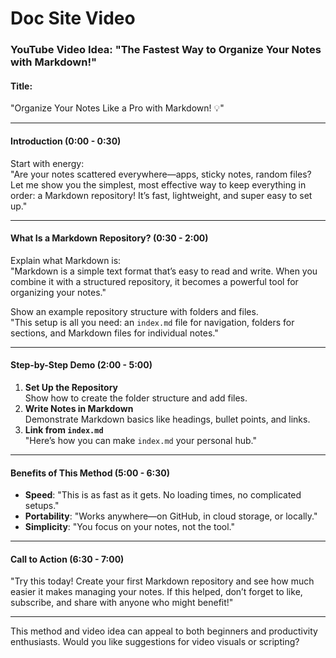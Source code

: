 # Doc Site Video

### YouTube Video Idea: "The Fastest Way to Organize Your Notes with Markdown!"

#### Title:

"Organize Your Notes Like a Pro with Markdown! 💡"

---

#### Introduction (0:00 - 0:30)

Start with energy:  
"Are your notes scattered everywhere—apps, sticky notes, random files? Let me show you the simplest, most effective way to keep everything in order: a Markdown repository! It’s fast, lightweight, and super easy to set up."

---

#### What Is a Markdown Repository? (0:30 - 2:00)

Explain what Markdown is:  
"Markdown is a simple text format that’s easy to read and write. When you combine it with a structured repository, it becomes a powerful tool for organizing your notes."

Show an example repository structure with folders and files.  
"This setup is all you need: an `index.md` file for navigation, folders for sections, and Markdown files for individual notes."

---

#### Step-by-Step Demo (2:00 - 5:00)

1. **Set Up the Repository**  
   Show how to create the folder structure and add files.
2. **Write Notes in Markdown**  
   Demonstrate Markdown basics like headings, bullet points, and links.
3. **Link from `index.md`**  
   "Here’s how you can make `index.md` your personal hub."

---

#### Benefits of This Method (5:00 - 6:30)

-   **Speed**: "This is as fast as it gets. No loading times, no complicated setups."
-   **Portability**: "Works anywhere—on GitHub, in cloud storage, or locally."
-   **Simplicity**: "You focus on your notes, not the tool."

---

#### Call to Action (6:30 - 7:00)

"Try this today! Create your first Markdown repository and see how much easier it makes managing your notes. If this helped, don’t forget to like, subscribe, and share with anyone who might benefit!"

---

This method and video idea can appeal to both beginners and productivity enthusiasts. Would you like suggestions for video visuals or scripting?
